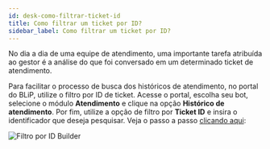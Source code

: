 ```yaml
---
id: desk-como-filtrar-ticket-id
title: Como filtrar um ticket por ID?
sidebar_label: Como filtrar um ticket por ID?
---
```


No dia a dia de uma equipe de atendimento, uma importante tarefa atribuída ao gestor é a análise do que foi conversado em um determinado ticket de atendimento.

Para facilitar o processo de busca dos históricos de atendimento, no portal do BLiP, utilize o filtro por ID de ticket. Acesse o portal, escolha seu bot, selecione o módulo **Atendimento** e clique na opção **Histórico de atendimento**. Por fim, utilize a opção de filtro por **Ticket ID** e insira o identificador que deseja pesquisar. Veja o passo a passo [clicando aqui](https://www.facebook.com/blip.messaging/videos/381339156046875/):

![Filtro por ID Builder](/img/practice/blip-desk/desk-como-filtrar-ticket-id-1.png)
